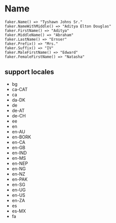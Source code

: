 # Name

```
faker.Name() => "Tyshawn Johns Sr."
faker.NameWithMiddle() => "Aditya Elton Douglas"
faker.FirstName() => "Aditya"
faker.MiddleName() => "Abraham"
faker.LastName() => "Ernser"
faker.Prefix() => "Mrs."
faker.Suffix() => "IV"
faker.MaleFirstName() => "Edward"
faker.FemaleFirstName() => "Natasha"
```

## support locales

- bg
- ca-CAT
- ca
- da-DK
- de
- de-AT
- de-CH
- ee
- en
- en-AU
- en-BORK
- en-CA
- en-GB
- en-IND
- en-MS
- en-NEP
- en-NG
- en-NZ
- en-PAK
- en-SG
- en-UG
- en-US
- en-ZA
- es
- es-MX
- fa
